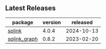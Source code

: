 ## Latest Releases
| package | version | released |
|--------------|-----------|-------------|
| [splink](https://github.com/moj-analytical-services/splink) | 4.0.4 | 2024-10-13 |
| [splink_graph](https://github.com/moj-analytical-services/splink_graph) | 0.8.2 | 2023-02-20 |
